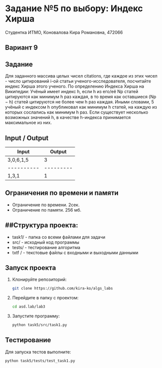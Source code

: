 Задание №5 по выбору: Индекс Хирша
====
Студентка ИТМО, Коновалова Кира Романовна, 472066

Вариант 9
----

Задание
---
Для заданного массива целых чисел citations, где каждое из этих чисел - число цитирований i-ой статьи ученого-исследователя, посчитайте индекс Хирша этого ученого. По определению Индекса Хирша на Википедии: Учёный имеет индекс h, если h из его/её Np статей цитируются как минимум h раз каждая, в то время как оставшиеся (Np − h) статей цитируются не более чем h раз каждая. Иными словами, 5 учёный с индексом h опубликовал как минимум h статей, на каждую из которых сослались как минимум h раз. Если существует несколько возможных значений h, в качестве h-индекса принимается максимальное из них. 


Input / Output
----

| Input      | Output    |
|------------|-----------|
| 3,0,6,1,5  | 3         |
| ---------- | --------- |
 | 1,3,1      | 1         |



## Ограничения по времени и памяти

- Ограничение по времени. 2сек.
- Ограничение по памяти. 256 мб.

##Структура проекта:
-------
* task1/ - папка со всеми файлами для задачи
* src/ - исходный код программы
* tests/ - тестирование алгоритма
* txtf / - текстовые файлы с входными и выходными данными

## Запуск проекта
1. Клонируйте репозиторий:
   ```bash
   git clone https://github.com/kira-ko/algs_labs
   ```
2. Перейдите в папку с проектом:
   ```bash
   cd asd.lab/lab3
   ```
3. Запустите программу:
   ```bash
   python task5/src/task1.py
   ```
## Тестирование

Для запуска тестов выполните:
   ```bash
   python task5/tests/test_task1.py
   ```